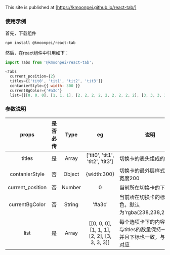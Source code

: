 
This site is published at [https://kmoonpei.github.io/react-tab/]

### 使用示例
首先，下载组件
```
npm install @kmoonpei/react-tab
```
然后，在react组件中引用如下：
```javascript
import Tabs from '@kmoonpei/react-tab';

<Tabs
  current_position={2}
  titles={['tit0', 'tit1', 'tit2', 'tit3']}
  contanierStyle={{ width: 300 }}
  currentBgColor={'#a3c'}
  list={[[0, 0, 0], [1, 1, 1], [2, 2, 2, 2, 2, 2, 2, 2, 2], [3, 3, 3, 3]]} />  
```
### 参数说明

  |props|是否必传|Type|eg|说明|
  | :----------: | :-----------:  | :-----------: | :-----------: | ----------- |
  |titles|是|Array|['tit0', 'tit1', 'tit2', 'tit3']|切换卡的表头组成的数组|
  |contanierStyle|否|Object|{width:300}|切换卡的最外层样式，默认宽度200|
  |current_position|否|Number|0|当前所在切换卡的下标|
  |currentBgColor|否|String|'#a3c'|当前所在切换卡的标题背景色，默认为'rgba(238,238,238,.5)'|
  |list|是|Array|[[0, 0, 0], [1, 1, 1], [2, 2], [3, 3, 3, 3]]|每个选项卡下的内容，无比与titles的数量保持一致，并且下标也一致，与其一一对应|
